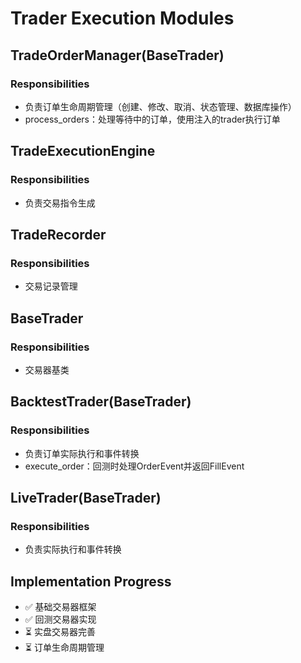 # Trader Execution Modules

## TradeOrderManager(BaseTrader)
### Responsibilities
- 负责订单生命周期管理（创建、修改、取消、状态管理、数据库操作）
- process_orders：处理等待中的订单，使用注入的trader执行订单

## TradeExecutionEngine
### Responsibilities
- 负责交易指令生成

## TradeRecorder
### Responsibilities
- 交易记录管理

## BaseTrader
### Responsibilities
- 交易器基类

## BacktestTrader(BaseTrader)
### Responsibilities
- 负责订单实际执行和事件转换
- execute_order：回测时处理OrderEvent并返回FillEvent

## LiveTrader(BaseTrader)
### Responsibilities
- 负责实际执行和事件转换

## Implementation Progress
- ✅ 基础交易器框架
- ✅ 回测交易器实现
- ⏳ 实盘交易器完善
- ⏳ 订单生命周期管理